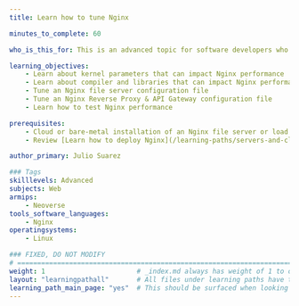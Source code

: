 ```yaml
---
title: Learn how to tune Nginx

minutes_to_complete: 60

who_is_this_for: This is an advanced topic for software developers who want to use Nginx on Arm.

learning_objectives:
    - Learn about kernel parameters that can impact Nginx performance
    - Learn about compiler and libraries that can impact Nginx performance
    - Tune an Nginx file server configuration file
    - Tune an Nginx Reverse Proxy & API Gateway configuration file
    - Learn how to test Nginx performance

prerequisites:
    - Cloud or bare-metal installation of an Nginx file server or load balancer
    - Review [Learn how to deploy Nginx](/learning-paths/servers-and-cloud-computing/nginx/) if you do not already have an Nginx setup

author_primary: Julio Suarez

### Tags
skilllevels: Advanced
subjects: Web
armips:
    - Neoverse
tools_software_languages:
    - Nginx    
operatingsystems:
    - Linux

### FIXED, DO NOT MODIFY
# ================================================================================
weight: 1                       # _index.md always has weight of 1 to order correctly
layout: "learningpathall"       # All files under learning paths have this same wrapper
learning_path_main_page: "yes"  # This should be surfaced when looking for related content. Only set for _index.md of learning path content.
---
```

